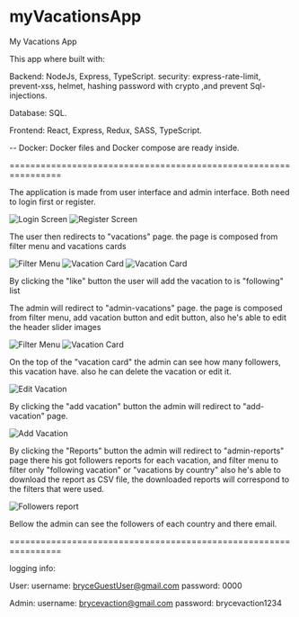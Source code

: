 # myVacationsApp

My Vacations App

This app where built with:

Backend: NodeJs, Express, TypeScript.
security: express-rate-limit, prevent-xss, helmet, hashing password with crypto ,and prevent Sql-injections.

Database: SQL.

Frontend: React, Express, Redux, SASS, TypeScript.

-- Docker: Docker files and Docker compose are ready inside.

================================================================

The application is made from user interface and admin interface.
Both need to login first or register.

![Login Screen](/screenshots/login.png)
![Register Screen](/screenshots/register.png)

The user then redirects to "vacations" page.
the page is composed from filter menu and vacations cards

![Filter Menu](/screenshots/userFilter.png)
![Vacation Card](/screenshots/userVacationCard.png)
![Vacation Card](/screenshots/userVacationCardOpen.png)

By clicking the "like" button the user will add the vacation to is "following" list

The admin will redirect to "admin-vacations" page.
the page is composed from filter menu, add vacation button and edit button, also he's able to edit the header slider images

![Filter Menu](/screenshots/adminFilter.png)
![Vacation Card](/screenshots/adminAddVacation.png)

On the top of the "vacation card" the admin can see how many followers, this vacation have.
also he can delete the vacation or edit it.

![Edit Vacation](/screenshots/adminVacationEdit.png)

By clicking the "add vacation" button the admin will redirect to "add-vacation" page.

![Add Vacation](/screenshots/adminAddVacation.png)

By clicking the "Reports" button the admin will redirect to "admin-reports" page
there his got followers reports for each vacation, and filter menu to filter only "following vacation" or "vacations by country"
also he's able to download the report as CSV file, the downloaded reports will correspond to the filters that were used.

![Followers report](/screenshots/adminVacationFollowers.png)

Bellow the admin can see the followers of each country and there email.

================================================================

logging info:

User:
username: bryceGuestUser@gmail.com
password: 0000

Admin:
username: brycevaction@gmail.com
password: brycevaction1234
